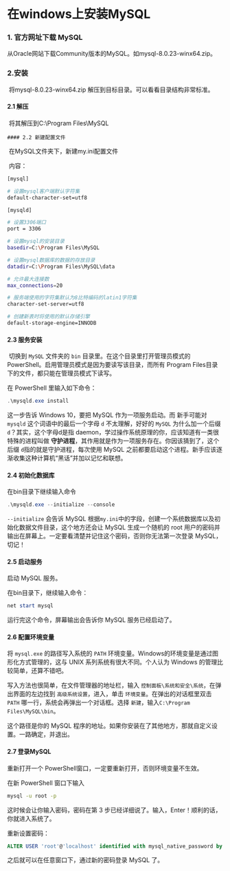 # 在windows上安装MySQL

### 1. 官方网址下载 MySQL 

​	从Oracle网站下载Community版本的MySQL。如mysql-8.0.23-winx64.zip。

### 2.安装

​	将mysql-8.0.23-winx64.zip 解压到目标目录。可以看看目录结构非常标准。

#### 2.1 解压

​	将其解压到C:\Program Files\MySQL

	#### 2.2 新建配置文件

​	在MySQL文件夹下，新建my.ini配置文件

​	内容：

```bash
[mysql]

# 设置mysql客户端默认字符集
default-character-set=utf8

[mysqld]

# 设置3306端口
port = 3306

# 设置mysql的安装目录
basedir=C:\Program Files\MySQL

# 设置mysql数据库的数据的存放目录
datadir=C:\Program Files\MySQL\data

# 允许最大连接数
max_connections=20

# 服务端使用的字符集默认为8比特编码的latin1字符集
character-set-server=utf8

# 创建新表时将使用的默认存储引擎
default-storage-engine=INNODB
```

#### 2.3 服务安装

​	切换到 `MySQL` 文件夹的 `bin` 目录里。在这个目录里打开管理员模式的 PowerShell。启用管理员模式是因为要读写该目录，而所有 Program Files目录下的文件，都只能在管理员模式下读写。

在 PowerShell 里输入如下命令：

```Powershell
.\mysqld.exe install
```

这一步告诉 Windows 10，要把 MySQL 作为一项服务启动。而 新手可能对 `mysqld` 这个词语中的最后一个字母 `d` 不太理解，好好的 `MySQL` 为什么加一个后缀 `d`？其实，这个字母d是指 daemon，学过操作系统原理的你，应该知道有一类很特殊的进程叫做 **守护进程**，其作用就是作为一项服务存在。你因该猜到了，这个后缀 `d`指的就是守护进程，每次使用 MySQL 之前都要启动这个进程。新手应该逐渐收集这种计算机“黑话”并加以记忆和联想。

#### 2.4 初始化数据库

在bin目录下继续输入命令

```powershell
.\mysqld.exe --initialize --console
```

`--initialize` 会告诉 MySQL 根据`my.ini`中的字段，创建一个系统数据库以及初始化数据文件目录，这个地方还会让 MySQL 生成一个随机的 root 用户的密码并输出在屏幕上。一定要看清楚并记住这个密码，否则你无法第一次登录 MySQL，切记！

#### 2.5 启动服务

启动 MySQL 服务。

在bin目录下，继续输入命令：

```powershell
net start mysql
```

运行完这个命令，屏幕输出会告诉你 MySQL 服务已经启动了。

#### 2.6 配置环境变量

将 `mysql.exe` 的路径写入系统的 `PATH` 环境变量。Windows的环境变量是通过图形化方式管理的，这与 UNIX 系列系统有很大不同。个人认为 Windows 的管理比较简单，还算不错吧。

写入方法也很简单，在文件管理器的地址栏，输入 `控制面板\系统和安全\系统`，在弹出界面的左边找到 `高级系统设置`，进入，单击 `环境变量`。在弹出的对话框里双击 `PATH` 哪一行，系统会再弹出一个对话框。选择 `新建`，输入`C:\Program Files\MySQL\bin`。

这个路径是你的 MySQL 程序的地址。如果你安装在了其他地方，那就自定义设置。一路确定，并退出。

#### 2.7 登录MySQL

重新打开一个 PowerShell窗口，一定要重新打开，否则环境变量不生效。

在新 PowerShell 窗口下输入

```bash
mysql -u root -p
```

这时候会让你输入密码，密码在第 3 步已经详细说了。输入，Enter！顺利的话，你就进入系统了。

重新设置密码：

```sql
ALTER USER 'root'@'localhost' identified with mysql_native_password by '<你的密码>';
```

之后就可以在任意窗口下，通过新的密码登录 MySQL 了。



